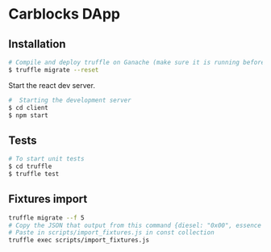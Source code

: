 # Carblocks DApp

## Installation

```sh
# Compile and deploy truffle on Ganache (make sure it is running before)
$ truffle migrate --reset
```

Start the react dev server.

```sh
#  Starting the development server
$ cd client
$ npm start

```

## Tests

```sh
# To start unit tests
$ cd truffle
$ truffle test

```

## Fixtures import

```sh
truffle migrate --f 5
# Copy the JSON that output from this command {diesel: "0x00", essence : "0x00"}
# Paste in scripts/import_fixtures.js in const collection
truffle exec scripts/import_fixtures.js
```
